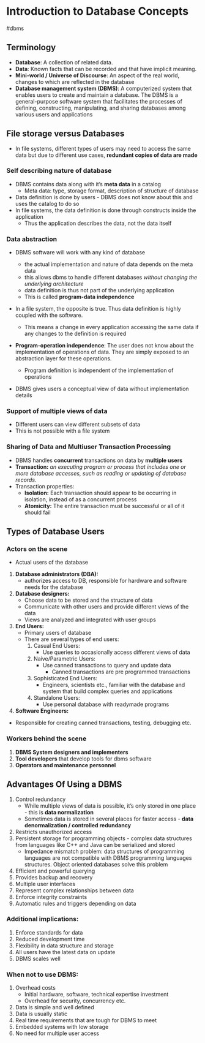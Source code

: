 # Introduction to Database Concepts
#dbms

## Terminology
- **Database**: A collection of related data.
- **Data**: Known facts that can be recorded and that have implicit meaning.
- **Mini-world / Universe of Discourse**: An aspect of the real world, changes to which are reflected in the database
- **Database management system (DBMS)**: A computerized system that enables users to create and maintain a database. The DBMS is a general-purpose software system that facilitates the processes of defining, constructing, manipulating, and sharing databases among various users and applications

## File storage versus Databases
- In file systems, different types of users may need to access the same data but due to different use cases, **redundant copies of data are made**

### Self describing nature of database
- DBMS contains data along with it’s **meta data** in a catalog
	- Meta data: type, storage format,  description of structure of database
- Data definition is done by users - DBMS does not know about this and uses the catalog to do so
- In file systems, the data definition is done through constructs inside the application
	- Thus the application describes the data, not the data itself

### Data abstraction
- DBMS software will work with any kind of database 
	- the actual implementation and nature of data depends on the meta data
	- this allows dbms to handle different databases *without changing the underlying architecture*
	- data definition is thus not part of the underlying application
	- This is called **program-data independence**
- In a file system, the opposite is true. Thus data definition is highly coupled with the software. 
	- This means a change in every application accessing the same data if any changes to the definition is required
	
- **Program-operation independence**: The user does not know about the implementation of operations of data. They are simply exposed to an abstraction layer for these operations. 
	- Program definition is independent of the implementation of operations

- DBMS gives users a conceptual view of data without implementation details

### Support of multiple views of data
- Different users can view different subsets of data
- This is not possible with a file system

### Sharing of Data and Multiuser Transaction Processing
- DBMS handles **concurrent** transactions on data by **multiple users**
- **Transaction:** *an executing program or process that includes one or more database accesses, such as reading or updating of database records.*
- Transaction properties:
	- **Isolation:**  Each transaction should appear to be occurring in isolation, instead of as a concurrent process
	- **Atomicity:** The entire transaction must be successful or all of it should fail

## Types of Database Users
### Actors on the scene
- Actual users of the database

1. **Database administrators (DBA):**
	- authorizes access to DB, responsible for hardware and software needs for the database
2. **Database designers:**
	- Choose data to be stored and the structure of data
	- Communicate with other users and provide different views of the data
 	- Views are analyzed and integrated with user groups
3. **End Users:**
	- Primary users of database 
	- There are several types of end users:
		1. Casual End Users: 
			- Use queries to occasionally access different views of data
		2. Naive/Parametric Users:
			- Use canned transactions to query and update data
				- Canned transactions are pre programmed transactions
		3. Sophisticated End Users:
			- Engineers, scientists etc., familiar with the database and system that build complex queries and applications
		4. Standalone Users:
			- Use personal database with readymade programs
4. **Software Engineers:**
- Responsible for creating canned transactions, testing, debugging etc.

### Workers behind the scene
1. **DBMS System designers and implementers**
2. **Tool developers** that develop tools for dbms software
3. **Operators and maintenance personnel** 	

## Advantages Of Using a DBMS
1. Control redundancy
	- While multiple views of data is possible, it’s only stored in one place - this is **data normalization**
	- Sometimes data is stored in several places for faster access - **data denormalization / controlled redundancy**
2. Restricts unauthorized access
3. Persistent storage for programming objects - complex data structures from languages like C++ and Java can be serialized and stored
	- Impedance mismatch problem: data structures of programming languages are not compatible with DBMS programming languages structures. Object oriented databases solve this problem
4. Efficient and powerful querying
5. Provides backup and recovery
6. Multiple user interfaces
7. Represent complex relationships between data
8. Enforce integrity constraints
9. Automatic rules and triggers depending on data

### Additional implications:
1. Enforce standards for data 
2. Reduced development time
3. Flexibility in data structure and storage
4. All users have the latest data on update
5. DBMS scales well

### When not to use DBMS:
1. Overhead costs
	- Initial hardware, software, technical expertise investment
	- Overhead for security, concurrency etc.
2. Data is simple and well defined
3. Data is usually static
4. Real time requirements that are tough for DBMS to meet
5. Embedded systems with low storage
6. No need for multiple user access
